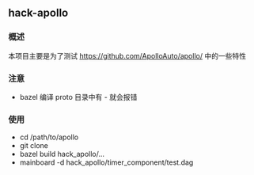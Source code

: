 ## hack-apollo

### 概述

本项目主要是为了测试 https://github.com/ApolloAuto/apollo/ 中的一些特性

### 注意

- bazel 编译 proto 目录中有 - 就会报错

### 使用

- cd /path/to/apollo
- git clone 
- bazel build hack_apollo/...
- mainboard -d hack_apollo/timer_component/test.dag